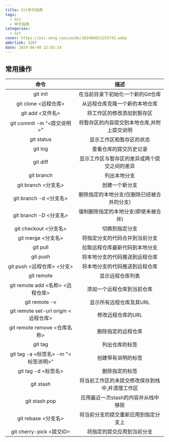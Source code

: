 ```yaml
---
title: Git命令指南
tags:
  - Git
  - 命令指南
categories:
  - Git
cover: https://pic.zeng.cyou/wide/202406021253743.webp
abbrlink: 3267
date: 2024-06-08 22:03:14
---
```


## 常用操作

|                 命令                 |                     描述                     |
| :----------------------------------: | :------------------------------------------: |
|              git init                |      在当前目录下初始化一个新的Git仓库       |
|         git clone <远程仓库>         |        从远程仓库克隆一个新的本地仓库        |
|           git add <文件名>           |          将工作区的修改添加到暂存区          |
|       git commit -m "<提交说明>"      | 将暂存区的内容提交到本地仓库,并附上提交说明  |
|             git status               |           显示工作区和暂存区的状态           |
|              git log                 |            查看仓库的提交历史记录            |
|             git diff                 | 显示工作区与暂存区的差异或两个提交之间的差异 |
|            git branch                |                 列出本地分支                 |
|          git branch <分支名>         |                 创建一个新分支               |
|         git branch -d <分支名>       |   删除指定的本地分支(仅删除已经被合并的分支)   |
|         git branch -D <分支名>       |      强制删除指定的本地分支(即使未被合并)      |
|         git checkout <分支名>        |                切换到指定分支                |
|           git merge <分支名>         |        将指定分支的代码合并到当前分支        |
|             git pull                 |        拉取远程仓库最新代码到本地分支        |
|             git push                 |        将本地分支的代码推送到远程仓库        |
|       git push <远程仓库> <分支>     |        将本地分支的代码推送到远程仓库        |
|            git remote                |               显示远程仓库列表               |
|   git remote add <名称> <远程仓库>   |            添加一个远程仓库到当前仓库        |
|          git remote -v               |             显示所有远程仓库及其URL          |
| git remote set-url origin <远程仓库> |                修改远程仓库的URL             |
|     git remote remove <仓库名称>     |                删除指定的远程仓库            |
|              git tag                 |                  列出仓库的标签              |
|  git tag -a <标签名> -m "<标签说明>" |                创建带有说明的标签            |
|          git tag -d <标签名>         |                  删除指定的标签              |
|             git stash                | 将当前工作区的未提交修改保存到栈中,并清理工作区 |
|           git stash pop              |       应用最近一次stash的内容并从栈中移除    |
|         git rebase <分支名>          |       将当前分支的提交重新应用到指定分支上   |
|       git cherry-pick <提交ID>       |            将指定的提交应用到当前分支        |
